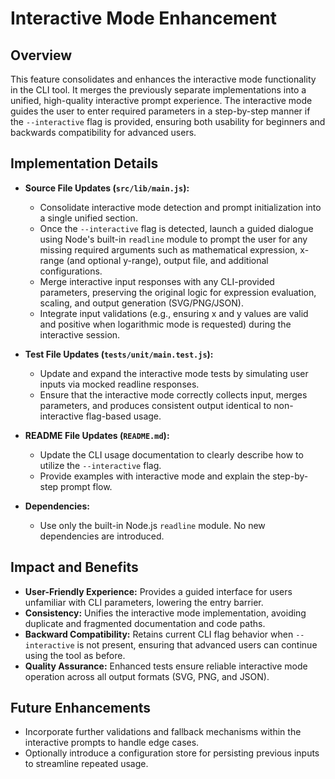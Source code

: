 # Interactive Mode Enhancement

## Overview
This feature consolidates and enhances the interactive mode functionality in the CLI tool. It merges the previously separate implementations into a unified, high-quality interactive prompt experience. The interactive mode guides the user to enter required parameters in a step-by-step manner if the `--interactive` flag is provided, ensuring both usability for beginners and backwards compatibility for advanced users.

## Implementation Details
- **Source File Updates (`src/lib/main.js`):**
  - Consolidate interactive mode detection and prompt initialization into a single unified section.
  - Once the `--interactive` flag is detected, launch a guided dialogue using Node's built-in `readline` module to prompt the user for any missing required arguments such as mathematical expression, x-range (and optional y-range), output file, and additional configurations.
  - Merge interactive input responses with any CLI-provided parameters, preserving the original logic for expression evaluation, scaling, and output generation (SVG/PNG/JSON).
  - Integrate input validations (e.g., ensuring x and y values are valid and positive when logarithmic mode is requested) during the interactive session.

- **Test File Updates (`tests/unit/main.test.js`):**
  - Update and expand the interactive mode tests by simulating user inputs via mocked readline responses.
  - Ensure that the interactive mode correctly collects input, merges parameters, and produces consistent output identical to non-interactive flag-based usage.

- **README File Updates (`README.md`):**
  - Update the CLI usage documentation to clearly describe how to utilize the `--interactive` flag.
  - Provide examples with interactive mode and explain the step-by-step prompt flow.

- **Dependencies:**
  - Use only the built-in Node.js `readline` module. No new dependencies are introduced.

## Impact and Benefits
- **User-Friendly Experience:** Provides a guided interface for users unfamiliar with CLI parameters, lowering the entry barrier.
- **Consistency:** Unifies the interactive mode implementation, avoiding duplicate and fragmented documentation and code paths.
- **Backward Compatibility:** Retains current CLI flag behavior when `--interactive` is not present, ensuring that advanced users can continue using the tool as before.
- **Quality Assurance:** Enhanced tests ensure reliable interactive mode operation across all output formats (SVG, PNG, and JSON).

## Future Enhancements
- Incorporate further validations and fallback mechanisms within the interactive prompts to handle edge cases.
- Optionally introduce a configuration store for persisting previous inputs to streamline repeated usage.
